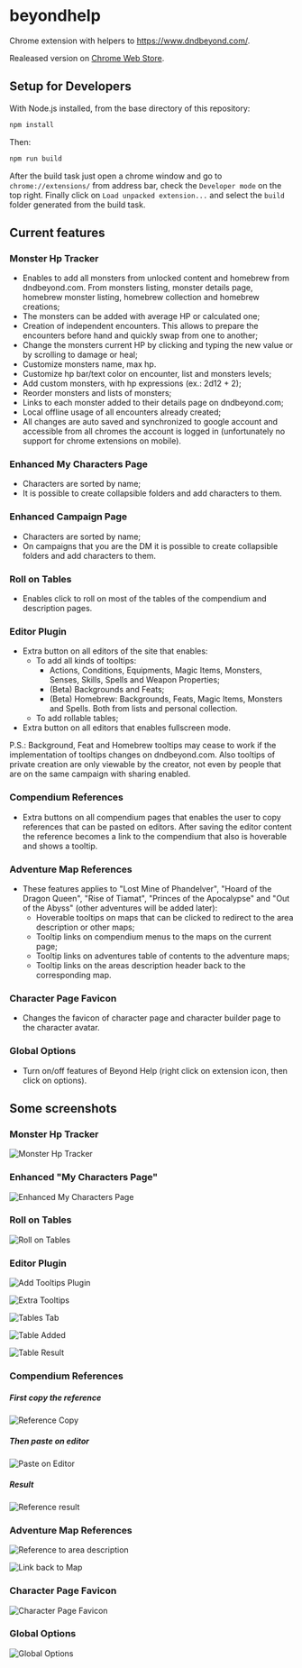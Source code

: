 # beyondhelp
Chrome extension with helpers to https://www.dndbeyond.com/. 

Realeased version on [Chrome Web Store](https://chrome.google.com/webstore/detail/beyond-help/aojmegjchfjmkgmihimpplblfalnpdop?hl=en).

## Setup for Developers

With Node.js installed, from the base directory of this repository:
```bash
npm install
```
Then:
```bash
npm run build
```
After the build task just open a chrome window and go to `chrome://extensions/` from address bar, check the `Developer mode` on the top right. Finally click on `Load unpacked extension...` and select the `build` folder generated from the build task.

## Current features

### Monster Hp Tracker
- Enables to add all monsters from unlocked content and homebrew from dndbeyond.com. From monsters listing, monster details page, homebrew monster listing, homebrew collection and homebrew creations;
- The monsters can be added with average HP or calculated one;
- Creation of independent encounters. This allows to prepare the encounters before hand and quickly swap from one to another;
- Change the monsters current HP by clicking and typing the new value or by scrolling to damage or heal;
- Customize monsters name, max hp.
- Customize hp bar/text color on encounter, list and monsters levels;
- Add custom monsters, with hp expressions (ex.: 2d12 + 2);
- Reorder monsters and lists of monsters;
- Links to each monster added to their details page on dndbeyond.com;
- Local offline usage of all encounters already created;
- All changes are auto saved and synchronized to google account and accessible from all chromes the account is logged in (unfortunately no support for chrome extensions on mobile).

### Enhanced My Characters Page
- Characters are sorted by name;
- It is possible to create collapsible folders and add characters to them.

### Enhanced Campaign Page
- Characters are sorted by name;
- On campaigns that you are the DM it is possible to create collapsible folders and add characters to them.

### Roll on Tables
- Enables click to roll on most of the tables of the compendium and description pages.

### Editor Plugin
- Extra button on all editors of the site that enables:
    - To add all kinds of tooltips:
        - Actions, Conditions, Equipments, Magic Items, Monsters, Senses, Skills, Spells and Weapon Properties;
        - (Beta) Backgrounds and Feats;
        - (Beta) Homebrew: Backgrounds, Feats, Magic Items, Monsters and Spells. Both from lists and personal collection.
    - To add rollable tables;
- Extra button on all editors that enables fullscreen mode.

P.S.: Background, Feat and Homebrew tooltips may cease to work if the implementation of tooltips changes on dndbeyond.com. Also tooltips of private creation are only viewable by the creator, not even by people that are on the same campaign with sharing enabled.

### Compendium References
- Extra buttons on all compendium pages that enables the user to copy references that can be pasted on editors. After saving the editor content the reference becomes a link to the compendium that also is hoverable and shows a tooltip.

### Adventure Map References
- These features applies to "Lost Mine of Phandelver", "Hoard of the Dragon Queen", "Rise of Tiamat", "Princes of the Apocalypse" and "Out of the Abyss" (other adventures will be added later):
    - Hoverable tooltips on maps that can be clicked to redirect to the area description or other maps;
    - Tooltip links on compendium menus to the maps on the current page;
    - Tooltip links on adventures table of contents to the adventure maps;
    - Tooltip links on the areas description header back to the corresponding map.

### Character Page Favicon
- Changes the favicon of character page and character builder page to the character avatar.

### Global Options
- Turn on/off features of Beyond Help (right click on extension icon, then click on options).

## Some screenshots

### Monster Hp Tracker
![Monster Hp Tracker](http://i.imgur.com/ny8dadX.png)

### Enhanced "My Characters Page"
![Enhanced My Characters Page](http://i.imgur.com/OfrTahJ.png)

### Roll on Tables
![Roll on Tables](http://i.imgur.com/ewhJtQj.png)

### Editor Plugin
![Add Tooltips Plugin](http://i.imgur.com/3Ln9zfJ.png)

![Extra Tooltips](http://i.imgur.com/02ECiOJ.png)

![Tables Tab](http://i.imgur.com/vlQjZyY.png)

![Table Added](http://i.imgur.com/zwHUaMO.png)

![Table Result](http://i.imgur.com/dgL6ev2.png)

### Compendium References
##### First copy the reference
![Reference Copy](http://i.imgur.com/iafiMdY.png)

##### Then paste on editor
![Paste on Editor](http://i.imgur.com/GWwZ74L.png)

##### Result
![Reference result](http://i.imgur.com/fm2Y59O.png)

### Adventure Map References
![Reference to area description](http://i.imgur.com/IscRyQk.png)

![Link back to Map](http://i.imgur.com/BKoUP53.png)

### Character Page Favicon
![Character Page Favicon](http://i.imgur.com/gXTRLpd.png)

### Global Options
![Global Options](http://i.imgur.com/o7XwcNG.png)
